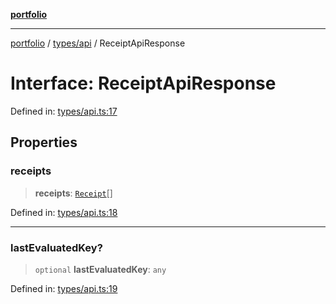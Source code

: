 [**portfolio**](../../../README.md)

***

[portfolio](../../../modules.md) / [types/api](../README.md) / ReceiptApiResponse

# Interface: ReceiptApiResponse

Defined in: [types/api.ts:17](https://github.com/tnorlund/Portfolio/blob/d57b13a26fc3fa469bb6cf72a10f558f0cee3e8b/portfolio/types/api.ts#L17)

## Properties

### receipts

> **receipts**: [`Receipt`](Receipt.md)[]

Defined in: [types/api.ts:18](https://github.com/tnorlund/Portfolio/blob/d57b13a26fc3fa469bb6cf72a10f558f0cee3e8b/portfolio/types/api.ts#L18)

***

### lastEvaluatedKey?

> `optional` **lastEvaluatedKey**: `any`

Defined in: [types/api.ts:19](https://github.com/tnorlund/Portfolio/blob/d57b13a26fc3fa469bb6cf72a10f558f0cee3e8b/portfolio/types/api.ts#L19)
